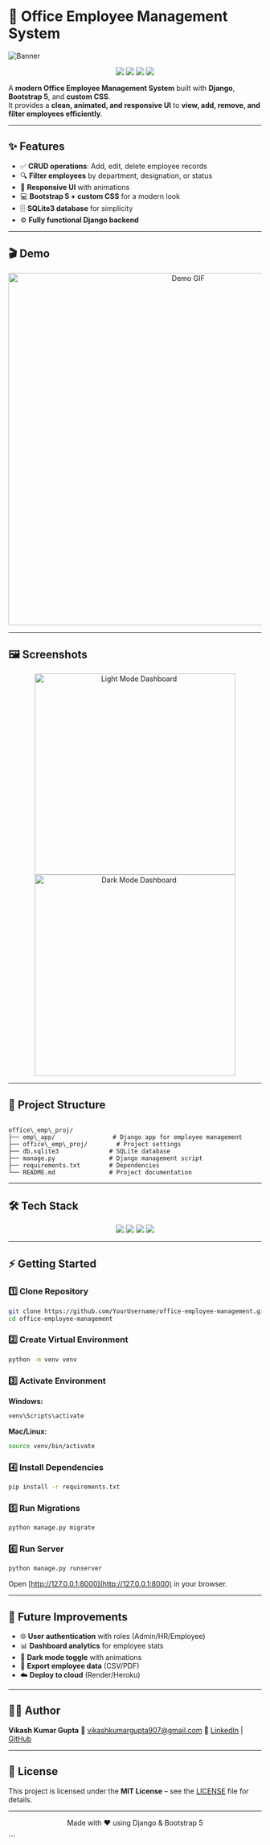 
# 🏢 Office Employee Management System

![Banner](https://user-images.githubusercontent.com/yourusername/office-banner.png)

<div align="center">
  <img src="https://img.shields.io/badge/Python-3.13-blue?style=for-the-badge&logo=python&logoColor=white" />
  <img src="https://img.shields.io/badge/Django-5.2.4-success?style=for-the-badge&logo=django&logoColor=white" />
  <img src="https://img.shields.io/badge/Bootstrap-5-purple?style=for-the-badge&logo=bootstrap&logoColor=white" />
  <img src="https://img.shields.io/badge/License-MIT-yellow?style=for-the-badge" />
</div>

A **modern Office Employee Management System** built with **Django**, **Bootstrap 5**, and **custom CSS**.  
It provides a **clean, animated, and responsive UI** to **view, add, remove, and filter employees efficiently**.

---

## ✨ Features

- ✅ **CRUD operations**: Add, edit, delete employee records  
- 🔍 **Filter employees** by department, designation, or status  
- 🎨 **Responsive UI** with animations  
- 💻 **Bootstrap 5 + custom CSS** for a modern look  
- 🗄 **SQLite3 database** for simplicity  
- ⚙ **Fully functional Django backend**

---

## 🎬 Demo

<p align="center">
  <img src="assets/demo.gif" alt="Demo GIF" width="700"/>
</p>

---

## 🖼 Screenshots

<p align="center">
  <img src="assets/dashboard_light.png" alt="Light Mode Dashboard" width="400"/>
  <img src="assets/dashboard_dark.png" alt="Dark Mode Dashboard" width="400"/>
</p>

---

## 📂 Project Structure

```

office\_emp\_proj/
├── emp\_app/                # Django app for employee management
├── office\_emp\_proj/        # Project settings
├── db.sqlite3              # SQLite database
├── manage.py               # Django management script
├── requirements.txt        # Dependencies
└── README.md               # Project documentation

````

---

## 🛠 Tech Stack

<div align="center">
  <img src="https://img.shields.io/badge/Backend-Django-blue?style=for-the-badge" />
  <img src="https://img.shields.io/badge/Frontend-Bootstrap%205-purple?style=for-the-badge" />
  <img src="https://img.shields.io/badge/Database-SQLite3-orange?style=for-the-badge" />
  <img src="https://img.shields.io/badge/Tools-VSCode-green?style=for-the-badge" />
</div>

---

## ⚡ Getting Started

### 1️⃣ Clone Repository
```bash
git clone https://github.com/YourUsername/office-employee-management.git
cd office-employee-management
````

### 2️⃣ Create Virtual Environment

```bash
python -m venv venv
```

### 3️⃣ Activate Environment

**Windows:**

```bash
venv\Scripts\activate
```

**Mac/Linux:**

```bash
source venv/bin/activate
```

### 4️⃣ Install Dependencies

```bash
pip install -r requirements.txt
```

### 5️⃣ Run Migrations

```bash
python manage.py migrate
```

### 6️⃣ Run Server

```bash
python manage.py runserver
```

Open [http://127.0.0.1:8000](http://127.0.0.1:8000) in your browser.

---

## 🎯 Future Improvements

* 🌐 **User authentication** with roles (Admin/HR/Employee)
* 📊 **Dashboard analytics** for employee stats
* 🌙 **Dark mode toggle** with animations
* 💾 **Export employee data** (CSV/PDF)
* ☁️ **Deploy to cloud** (Render/Heroku)

---

## 👨‍💼 Author

**Vikash Kumar Gupta**
📧 [vikashkumargupta907@gmail.com](mailto:vikashkumargupta907@gmail.com)
🔗 [LinkedIn](https://www.linkedin.com/in/vikash1995) | [GitHub](https://github.com/KrVikashGupta)

---

## 📄 License

This project is licensed under the **MIT License** – see the [LICENSE](LICENSE) file for details.

---

<p align="center">
  Made with ❤️ using Django & Bootstrap 5
</p>
```

